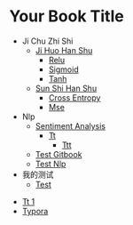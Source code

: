 # Your Book Title

- Ji Chu Zhi Shi
  - [Ji Huo Han Shu](ji-chu-zhi-shi/ji-huo-han-shu/README.md)
    * [Relu](ji-chu-zhi-shi/ji-huo-han-shu/relu.md)
    * [Sigmoid](ji-chu-zhi-shi/ji-huo-han-shu/sigmoid.md)
    * [Tanh](ji-chu-zhi-shi/ji-huo-han-shu/tanh.md)
  - [Sun Shi Han Shu](ji-chu-zhi-shi/sun-shi-han-shu/README.md)
    * [Cross Entropy](ji-chu-zhi-shi/sun-shi-han-shu/cross_entropy.md)
    * [Mse](ji-chu-zhi-shi/sun-shi-han-shu/mse.md)
- Nlp
  - [Sentiment Analysis](nlp/sentiment-analysis/README.md)
    - [Tt](nlp/sentiment-analysis/tt/README.md)
      * [Ttt](nlp/sentiment-analysis/tt/ttt.md)
  * [Test Gitbook](nlp/test_gitbook.md)
  * [Test Nlp](nlp/test_nlp.md)
- 我的测试
  * [Test](我的测试/test.md)
* [Tt 1](tt1.md)
* [Typora](typora.md)
